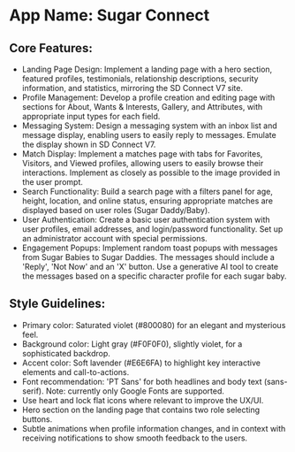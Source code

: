 # **App Name**: Sugar Connect

## Core Features:

- Landing Page Design: Implement a landing page with a hero section, featured profiles, testimonials, relationship descriptions, security information, and statistics, mirroring the SD Connect V7 site.
- Profile Management: Develop a profile creation and editing page with sections for About, Wants & Interests, Gallery, and Attributes, with appropriate input types for each field.
- Messaging System: Design a messaging system with an inbox list and message display, enabling users to easily reply to messages.  Emulate the display shown in SD Connect V7.
- Match Display: Implement a matches page with tabs for Favorites, Visitors, and Viewed profiles, allowing users to easily browse their interactions. Implement as closely as possible to the image provided in the user prompt.
- Search Functionality: Build a search page with a filters panel for age, height, location, and online status, ensuring appropriate matches are displayed based on user roles (Sugar Daddy/Baby).
- User Authentication: Create a basic user authentication system with user profiles, email addresses, and login/password functionality. Set up an administrator account with special permissions.
- Engagement Popups: Implement random toast popups with messages from Sugar Babies to Sugar Daddies.  The messages should include a 'Reply', 'Not Now' and an 'X' button. Use a generative AI tool to create the messages based on a specific character profile for each sugar baby.

## Style Guidelines:

- Primary color: Saturated violet (#800080) for an elegant and mysterious feel.
- Background color: Light gray (#F0F0F0), slightly violet, for a sophisticated backdrop.
- Accent color: Soft lavender (#E6E6FA) to highlight key interactive elements and call-to-actions.
- Font recommendation: 'PT Sans' for both headlines and body text (sans-serif).  Note: currently only Google Fonts are supported.
- Use heart and lock flat icons where relevant to improve the UX/UI.
- Hero section on the landing page that contains two role selecting buttons.
- Subtle animations when profile information changes, and in context with receiving notifications to show smooth feedback to the users.